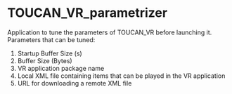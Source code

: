 # TOUCAN_VR_parametrizer
Application to tune the parameters of TOUCAN_VR before launching it.    
Parameters that can be tuned:    
1. Startup Buffer Size (s)
2. Buffer Size (Bytes)
3. VR application package name
4. Local XML file containing items that can be played in the VR application
5. URL for downloading a remote XML file
